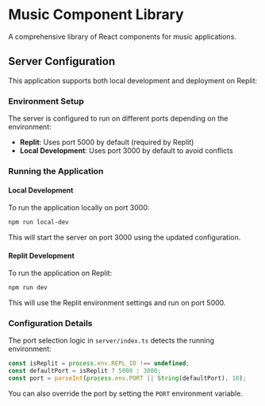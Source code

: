 # Music Component Library

A comprehensive library of React components for music applications.

## Server Configuration

This application supports both local development and deployment on Replit:

### Environment Setup

The server is configured to run on different ports depending on the environment:

- **Replit**: Uses port 5000 by default (required by Replit)
- **Local Development**: Uses port 3000 by default to avoid conflicts

### Running the Application

#### Local Development

To run the application locally on port 3000:

```bash
npm run local-dev
```

This will start the server on port 3000 using the updated configuration.

#### Replit Development

To run the application on Replit:

```bash
npm run dev
```

This will use the Replit environment settings and run on port 5000.

### Configuration Details

The port selection logic in `server/index.ts` detects the running environment:

```typescript
const isReplit = process.env.REPL_ID !== undefined;
const defaultPort = isReplit ? 5000 : 3000;
const port = parseInt(process.env.PORT || String(defaultPort), 10);
```

You can also override the port by setting the `PORT` environment variable. 